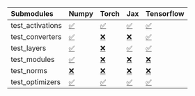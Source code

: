 | Submodules       | Numpy                                                                                                                           | Torch                                                                                                                           | Jax                                                                                                                             | Tensorflow                                                                                                                      |
|:-----------------|:--------------------------------------------------------------------------------------------------------------------------------|:--------------------------------------------------------------------------------------------------------------------------------|:--------------------------------------------------------------------------------------------------------------------------------|:--------------------------------------------------------------------------------------------------------------------------------|
| test_activations | <a href="https://github.com/unifyai/ivy/runs/7911486666?check_suite_focus=true" rel="noopener noreferrer" target="_blank">✅</a> | <a href="https://github.com/unifyai/ivy/runs/7911487040?check_suite_focus=true" rel="noopener noreferrer" target="_blank">✅</a> | <a href="https://github.com/unifyai/ivy/runs/7911487342?check_suite_focus=true" rel="noopener noreferrer" target="_blank">✅</a> | <a href="https://github.com/unifyai/ivy/runs/7911487612?check_suite_focus=true" rel="noopener noreferrer" target="_blank">✅</a> |
| test_converters  | <a href="https://github.com/unifyai/ivy/runs/7911486723?check_suite_focus=true" rel="noopener noreferrer" target="_blank">✅</a> | <a href="https://github.com/unifyai/ivy/runs/7911487085?check_suite_focus=true" rel="noopener noreferrer" target="_blank">❌</a> | <a href="https://github.com/unifyai/ivy/runs/7911487396?check_suite_focus=true" rel="noopener noreferrer" target="_blank">❌</a> | <a href="https://github.com/unifyai/ivy/runs/7911487647?check_suite_focus=true" rel="noopener noreferrer" target="_blank">✅</a> |
| test_layers      | <a href="https://github.com/unifyai/ivy/runs/7911486786?check_suite_focus=true" rel="noopener noreferrer" target="_blank">✅</a> | <a href="https://github.com/unifyai/ivy/runs/7911487141?check_suite_focus=true" rel="noopener noreferrer" target="_blank">❌</a> | <a href="https://github.com/unifyai/ivy/runs/7911487440?check_suite_focus=true" rel="noopener noreferrer" target="_blank">✅</a> | <a href="https://github.com/unifyai/ivy/runs/7911487700?check_suite_focus=true" rel="noopener noreferrer" target="_blank">✅</a> |
| test_modules     | <a href="https://github.com/unifyai/ivy/runs/7911486861?check_suite_focus=true" rel="noopener noreferrer" target="_blank">✅</a> | <a href="https://github.com/unifyai/ivy/runs/7911487180?check_suite_focus=true" rel="noopener noreferrer" target="_blank">❌</a> | <a href="https://github.com/unifyai/ivy/runs/7911487486?check_suite_focus=true" rel="noopener noreferrer" target="_blank">❌</a> | <a href="https://github.com/unifyai/ivy/runs/7911487737?check_suite_focus=true" rel="noopener noreferrer" target="_blank">❌</a> |
| test_norms       | <a href="https://github.com/unifyai/ivy/runs/7911486920?check_suite_focus=true" rel="noopener noreferrer" target="_blank">❌</a> | <a href="https://github.com/unifyai/ivy/runs/7911487229?check_suite_focus=true" rel="noopener noreferrer" target="_blank">❌</a> | <a href="https://github.com/unifyai/ivy/runs/7911487521?check_suite_focus=true" rel="noopener noreferrer" target="_blank">❌</a> | <a href="https://github.com/unifyai/ivy/runs/7911487783?check_suite_focus=true" rel="noopener noreferrer" target="_blank">❌</a> |
| test_optimizers  | <a href="https://github.com/unifyai/ivy/runs/7911486983?check_suite_focus=true" rel="noopener noreferrer" target="_blank">✅</a> | <a href="https://github.com/unifyai/ivy/runs/7911487290?check_suite_focus=true" rel="noopener noreferrer" target="_blank">✅</a> | <a href="https://github.com/unifyai/ivy/runs/7911487577?check_suite_focus=true" rel="noopener noreferrer" target="_blank">✅</a> | <a href="https://github.com/unifyai/ivy/runs/7911487826?check_suite_focus=true" rel="noopener noreferrer" target="_blank">✅</a> |